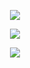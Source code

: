 <p align="center">
  <img src="https://github-readme-stats.vercel.app/api?username=AndrewLaptev&show_icons=true"/>
</p>
<p align="center">
  <img src="https://github-readme-streak-stats.herokuapp.com/?user=AndrewLaptev"/>
</p>
<p align="center">
  <img src="https://github-readme-stats.vercel.app/api/top-langs/?username=AndrewLaptev"/>
</p>
